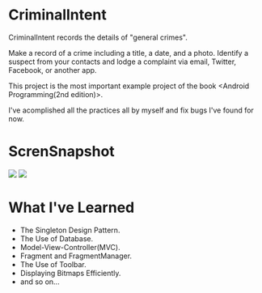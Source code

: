 # CriminalIntent
CriminalIntent records the details of "general crimes".

Make a record of a crime including a title, a date, and a photo. Identify a suspect from your contacts and lodge a complaint via email, Twitter, Facebook, or another app.

This project is the most important example project of the book <Android Programming(2nd edition)>. 

I've acomplished all the practices all by myself and fix bugs I've found for now.

# ScrenSnapshot
![](http://ww4.sinaimg.cn/large/6c766f0djw1f0wdgvdhzmj207i0dcdfy.jpg) ![](http://ww3.sinaimg.cn/large/6c766f0djw1f0wdh4bgecj207i0dcdg3.jpg)

# What I've Learned
- The Singleton Design Pattern.
- The Use of Database.
- Model-View-Controller(MVC).
- Fragment and FragmentManager.
- The Use of Toolbar.
- Displaying Bitmaps Efficiently.
- and so on...
